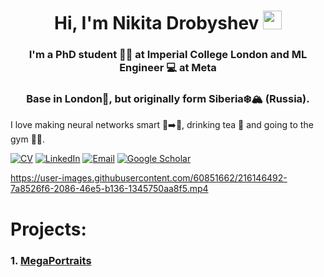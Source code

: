 <h1 align="center">Hi, I'm Nikita Drobyshev <img src="https://raw.githubusercontent.com/MartinHeinz/MartinHeinz/master/wave.gif" width="30px"> </h1>
<h3 align="center"> I'm a PhD student 👨‍🔬 at Imperial College London and ML Engineer 💻 at Meta </h3>

<h3 align="center"> Base in London💂, but originally form Siberia❄️🏔 (Russia). </h3>

I love making neural networks smart 🧠➡️🤖, drinking tea 🍵 and going to the gym 🏋️‍♂️.

[![CV](https://img.shields.io/badge/CV-Nikita%20Drobyshev-14b420)](http://nikitadrobyshev.github.io/)
[![LinkedIn](https://img.shields.io/badge/LinkedIn-Nikita_Drobyshev-1786b1)](https://www.linkedin.com/in/nikita-drobyshev-039569149/)
[![Email](https://img.shields.io/badge/Email-nikita.drobyshev23@gmail.com-f39f37)](mailto:as.filimonov@mail.ru)
[![Google Scholar](https://img.shields.io/badge/Google_Scholar-Nikita-e06666)](https://scholar.google.com/citations?user=itNst7wAAAAJ&hl=en)


https://user-images.githubusercontent.com/60851662/216146492-7a8526f6-2086-46e5-b136-1345750aa8f5.mp4

<!--START_SECTION:waka-->
# Projects:
### 1. [MegaPortraits](https://samsunglabs.github.io/MegaPortraits/)

